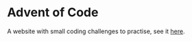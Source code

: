 # Advent of Code
A website with small coding challenges to practise, see it <a href="http://adventofcode.com/">here</a>.
